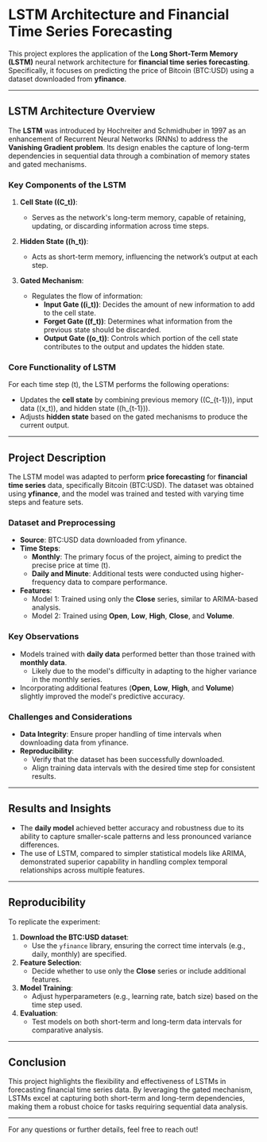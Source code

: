 # LSTM Architecture and Financial Time Series Forecasting

This project explores the application of the **Long Short-Term Memory (LSTM)** neural network architecture for **financial time series forecasting**. Specifically, it focuses on predicting the price of Bitcoin (BTC:USD) using a dataset downloaded from **yfinance**.

---

## LSTM Architecture Overview

The **LSTM** was introduced by Hochreiter and Schmidhuber in 1997 as an enhancement of Recurrent Neural Networks (RNNs) to address the **Vanishing Gradient problem**. Its design enables the capture of long-term dependencies in sequential data through a combination of memory states and gated mechanisms.

### Key Components of the LSTM

1. **Cell State (\(C_t\))**:
   - Serves as the network's long-term memory, capable of retaining, updating, or discarding information across time steps.

2. **Hidden State (\(h_t\))**:
   - Acts as short-term memory, influencing the network’s output at each step.

3. **Gated Mechanism**:
   - Regulates the flow of information:
     - **Input Gate (\(i_t\))**: Decides the amount of new information to add to the cell state.
     - **Forget Gate (\(f_t\))**: Determines what information from the previous state should be discarded.
     - **Output Gate (\(o_t\))**: Controls which portion of the cell state contributes to the output and updates the hidden state.

### Core Functionality of LSTM
For each time step \(t\), the LSTM performs the following operations:
- Updates the **cell state** by combining previous memory (\(C_{t-1}\)), input data (\(x_t\)), and hidden state (\(h_{t-1}\)).
- Adjusts **hidden state** based on the gated mechanisms to produce the current output.

---

## Project Description

The LSTM model was adapted to perform **price forecasting** for **financial time series** data, specifically Bitcoin (BTC:USD). The dataset was obtained using **yfinance**, and the model was trained and tested with varying time steps and feature sets.

### Dataset and Preprocessing
- **Source**: BTC:USD data downloaded from yfinance.
- **Time Steps**:
  - **Monthly**: The primary focus of the project, aiming to predict the precise price at time \(t\).
  - **Daily and Minute**: Additional tests were conducted using higher-frequency data to compare performance.
- **Features**:
  - Model 1: Trained using only the **Close** series, similar to ARIMA-based analysis.
  - Model 2: Trained using **Open**, **Low**, **High**, **Close**, and **Volume**.

### Key Observations
- Models trained with **daily data** performed better than those trained with **monthly data**.
  - Likely due to the model's difficulty in adapting to the higher variance in the monthly series.
- Incorporating additional features (**Open**, **Low**, **High**, and **Volume**) slightly improved the model's predictive accuracy.

### Challenges and Considerations
- **Data Integrity**: Ensure proper handling of time intervals when downloading data from yfinance.
- **Reproducibility**:
  - Verify that the dataset has been successfully downloaded.
  - Align training data intervals with the desired time step for consistent results.

---

## Results and Insights

- The **daily model** achieved better accuracy and robustness due to its ability to capture smaller-scale patterns and less pronounced variance differences.
- The use of LSTM, compared to simpler statistical models like ARIMA, demonstrated superior capability in handling complex temporal relationships across multiple features.

---

## Reproducibility

To replicate the experiment:
1. **Download the BTC:USD dataset**:
   - Use the `yfinance` library, ensuring the correct time intervals (e.g., daily, monthly) are specified.
2. **Feature Selection**:
   - Decide whether to use only the **Close** series or include additional features.
3. **Model Training**:
   - Adjust hyperparameters (e.g., learning rate, batch size) based on the time step used.
4. **Evaluation**:
   - Test models on both short-term and long-term data intervals for comparative analysis.

---

## Conclusion

This project highlights the flexibility and effectiveness of LSTMs in forecasting financial time series data. By leveraging the gated mechanism, LSTMs excel at capturing both short-term and long-term dependencies, making them a robust choice for tasks requiring sequential data analysis.

---

For any questions or further details, feel free to reach out!

